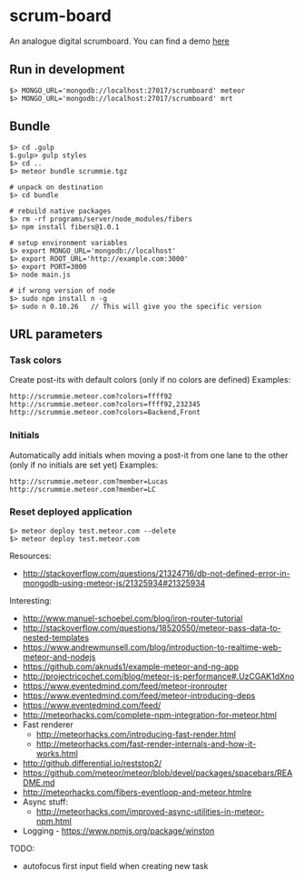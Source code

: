 scrum-board
===========

An analogue digital scrumboard. You can find a demo [here](http://scrummie.meteor.com)

## Run in development

    $> MONGO_URL='mongodb://localhost:27017/scrumboard' meteor
    $> MONGO_URL='mongodb://localhost:27017/scrumboard' mrt

## Bundle

    $> cd .gulp
    $.gulp> gulp styles
    $> cd ..
    $> meteor bundle scrummie.tgz

    # unpack on destination
    $> cd bundle

    # rebuild native packages
    $> rm -rf programs/server/node_modules/fibers
    $> npm install fibers@1.0.1

    # setup environment variables
    $> export MONGO_URL='mongodb://localhost'
    $> export ROOT_URL='http://example.com:3000'
    $> export PORT=3000
    $> node main.js

    # if wrong version of node
    $> sudo npm install n -g
    $> sudo n 0.10.26   // This will give you the specific version

## URL parameters

### Task colors

Create post-its with default colors (only if no colors are defined)
Examples:

    http://scrummie.meteor.com?colors=ffff92
    http://scrummie.meteor.com?colors=ffff92,232345
    http://scrummie.meteor.com?colors=Backend,Front

### Initials

Automatically add initials when moving a post-it from one lane to the other (only if no initials are set yet)
Examples:

    http://scrummie.meteor.com?member=Lucas
    http://scrummie.meteor.com?member=LC

### Reset deployed application

    $> meteor deploy test.meteor.com --delete
    $> meteor deploy test.meteor.com


Resources:

  * http://stackoverflow.com/questions/21324716/db-not-defined-error-in-mongodb-using-meteor-js/21325934#21325934


Interesting:

  * http://www.manuel-schoebel.com/blog/iron-router-tutorial
  * http://stackoverflow.com/questions/18520550/meteor-pass-data-to-nested-templates
  * https://www.andrewmunsell.com/blog/introduction-to-realtime-web-meteor-and-nodejs
  * https://github.com/aknuds1/example-meteor-and-ng-app
  * http://projectricochet.com/blog/meteor-js-performance#.UzCGAK1dXno
  * https://www.eventedmind.com/feed/meteor-ironrouter
  * https://www.eventedmind.com/feed/meteor-introducing-deps
  * https://www.eventedmind.com/feed/
  * http://meteorhacks.com/complete-npm-integration-for-meteor.html
  * Fast renderer
    * http://meteorhacks.com/introducing-fast-render.html
    * http://meteorhacks.com/fast-render-internals-and-how-it-works.html
  * http://github.differential.io/reststop2/
  * https://github.com/meteor/meteor/blob/devel/packages/spacebars/README.md
  * http://meteorhacks.com/fibers-eventloop-and-meteor.htmlre
  * Async stuff:
    * http://meteorhacks.com/improved-async-utilities-in-meteor-npm.html
  * Logging - https://www.npmjs.org/package/winston


TODO:
  * autofocus first input field when creating new task
